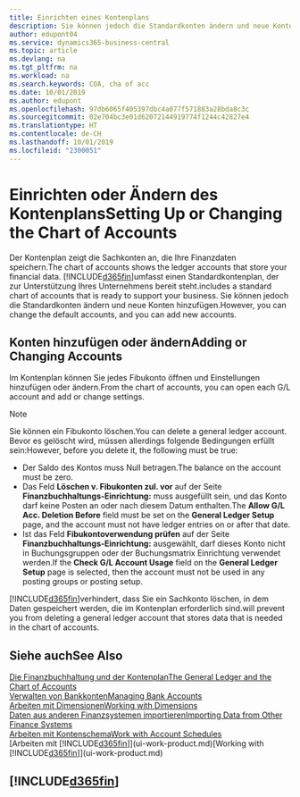 ```yaml
---
title: Einrichten eines Kontenplans
description: Sie können jedoch die Standardkonten ändern und neue Konten hinzufügen.
author: edupont04
ms.service: dynamics365-business-central
ms.topic: article
ms.devlang: na
ms.tgt_pltfrm: na
ms.workload: na
ms.search.keywords: COA, cha of acc
ms.date: 10/01/2019
ms.author: edupont
ms.openlocfilehash: 97db6065f405397dbc4a077f571883a28bda8c3c
ms.sourcegitcommit: 02e704bc3e01d62072144919774f1244c42827e4
ms.translationtype: HT
ms.contentlocale: de-CH
ms.lasthandoff: 10/01/2019
ms.locfileid: "2300051"
---
```

# <a name="setting-up-or-changing-the-chart-of-accounts"></a><span data-ttu-id="58626-103">Einrichten oder Ändern des Kontenplans</span><span class="sxs-lookup"><span data-stu-id="58626-103">Setting Up or Changing the Chart of Accounts</span></span>
<span data-ttu-id="58626-104">Der Kontenplan zeigt die Sachkonten an, die Ihre Finanzdaten speichern.</span><span class="sxs-lookup"><span data-stu-id="58626-104">The chart of accounts shows the ledger accounts that store your financial data.</span></span> [!INCLUDE[d365fin](includes/d365fin_md.md)]<span data-ttu-id="58626-105">umfasst einen Standardkontenplan, der zur Unterstützung Ihres Unternehmens bereit steht.</span><span class="sxs-lookup"><span data-stu-id="58626-105">includes a standard chart of accounts that is ready to support your business.</span></span>
<span data-ttu-id="58626-106">Sie können jedoch die Standardkonten ändern und neue Konten hinzufügen.</span><span class="sxs-lookup"><span data-stu-id="58626-106">However, you can change the default accounts, and you can add new accounts.</span></span>  

## <a name="adding-or-changing-accounts"></a><span data-ttu-id="58626-107">Konten hinzufügen oder ändern</span><span class="sxs-lookup"><span data-stu-id="58626-107">Adding or Changing Accounts</span></span>
<span data-ttu-id="58626-108">Im Kontenplan können Sie jedes Fibukonto öffnen und Einstellungen hinzufügen oder ändern.</span><span class="sxs-lookup"><span data-stu-id="58626-108">From the chart of accounts, you can open each G/L account and add or change settings.</span></span>

> [!NOTE]  
>   <span data-ttu-id="58626-109">Sie können ein Fibukonto löschen.</span><span class="sxs-lookup"><span data-stu-id="58626-109">You can delete a general ledger account.</span></span> <span data-ttu-id="58626-110">Bevor es gelöscht wird, müssen allerdings folgende Bedingungen erfüllt sein:</span><span class="sxs-lookup"><span data-stu-id="58626-110">However, before you delete it, the following must be true:</span></span>  
>  
>   * <span data-ttu-id="58626-111">Der Saldo des Kontos muss Null betragen.</span><span class="sxs-lookup"><span data-stu-id="58626-111">The balance on the account must be zero.</span></span>  
>   * <span data-ttu-id="58626-112">Das Feld **Löschen v. Fibukonten zul. vor** auf der Seite **Finanzbuchhaltungs-Einrichtung:** muss ausgefüllt sein, und das Konto darf keine Posten an oder nach diesem Datum enthalten.</span><span class="sxs-lookup"><span data-stu-id="58626-112">The **Allow G/L Acc. Deletion Before** field must be set on the **General Ledger Setup** page, and the account must not have ledger entries on or after that date.</span></span>  
>   * <span data-ttu-id="58626-113">Ist das Feld **Fibukontoverwendung prüfen** auf der Seite **Finanzbuchhaltungs-Einrichtung:** ausgewählt, darf dieses Konto nicht in Buchungsgruppen oder der Buchungsmatrix Einrichtung verwendet werden.</span><span class="sxs-lookup"><span data-stu-id="58626-113">If the **Check G/L Account Usage** field on the **General Ledger Setup** page is selected, then the account must not be used in any posting groups or posting setup.</span></span>  

[!INCLUDE[d365fin](includes/d365fin_md.md)]<span data-ttu-id="58626-114">verhindert, dass Sie ein Sachkonto löschen, in dem Daten gespeichert werden, die im Kontenplan erforderlich sind.</span><span class="sxs-lookup"><span data-stu-id="58626-114">will prevent you from deleting a general ledger account that stores data that is needed in the chart of accounts.</span></span>  

## <a name="see-also"></a><span data-ttu-id="58626-115">Siehe auch</span><span class="sxs-lookup"><span data-stu-id="58626-115">See Also</span></span>
[<span data-ttu-id="58626-116">Die Finanzbuchhaltung und der Kontenplan</span><span class="sxs-lookup"><span data-stu-id="58626-116">The General Ledger and the Chart of Accounts</span></span>](finance-general-ledger.md)  
[<span data-ttu-id="58626-117">Verwalten von Bankkonten</span><span class="sxs-lookup"><span data-stu-id="58626-117">Managing Bank Accounts</span></span>](bank-manage-bank-accounts.md)  
[<span data-ttu-id="58626-118">Arbeiten mit Dimensionen</span><span class="sxs-lookup"><span data-stu-id="58626-118">Working with Dimensions</span></span>](finance-dimensions.md)  
[<span data-ttu-id="58626-119">Daten aus anderen Finanzsystemen importieren</span><span class="sxs-lookup"><span data-stu-id="58626-119">Importing Data from Other Finance Systems</span></span>](across-import-data-configuration-packages.md)  
[<span data-ttu-id="58626-120">Arbeiten mit Kontenschema</span><span class="sxs-lookup"><span data-stu-id="58626-120">Work with Account Schedules</span></span>](bi-how-work-account-schedule.md)  
<span data-ttu-id="58626-121">[Arbeiten mit [!INCLUDE[d365fin](includes/d365fin_md.md)]](ui-work-product.md)</span><span class="sxs-lookup"><span data-stu-id="58626-121">[Working with [!INCLUDE[d365fin](includes/d365fin_md.md)]](ui-work-product.md)</span></span>  

## [!INCLUDE[d365fin](includes/free_trial_md.md)]
